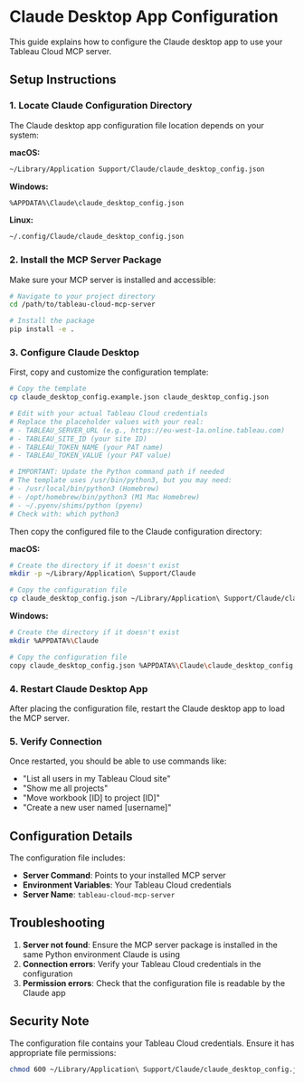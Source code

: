 # Claude Desktop App Configuration

This guide explains how to configure the Claude desktop app to use your Tableau Cloud MCP server.

## Setup Instructions

### 1. Locate Claude Configuration Directory

The Claude desktop app configuration file location depends on your system:

**macOS:**
```bash
~/Library/Application Support/Claude/claude_desktop_config.json
```

**Windows:**
```bash
%APPDATA%\Claude\claude_desktop_config.json
```

**Linux:**
```bash
~/.config/Claude/claude_desktop_config.json
```

### 2. Install the MCP Server Package

Make sure your MCP server is installed and accessible:

```bash
# Navigate to your project directory
cd /path/to/tableau-cloud-mcp-server

# Install the package
pip install -e .
```

### 3. Configure Claude Desktop

First, copy and customize the configuration template:

```bash
# Copy the template
cp claude_desktop_config.example.json claude_desktop_config.json

# Edit with your actual Tableau Cloud credentials
# Replace the placeholder values with your real:
# - TABLEAU_SERVER_URL (e.g., https://eu-west-1a.online.tableau.com)
# - TABLEAU_SITE_ID (your site ID)
# - TABLEAU_TOKEN_NAME (your PAT name)
# - TABLEAU_TOKEN_VALUE (your PAT value)

# IMPORTANT: Update the Python command path if needed
# The template uses /usr/bin/python3, but you may need:
# - /usr/local/bin/python3 (Homebrew)
# - /opt/homebrew/bin/python3 (M1 Mac Homebrew)
# - ~/.pyenv/shims/python (pyenv)
# Check with: which python3
```

Then copy the configured file to the Claude configuration directory:

**macOS:**
```bash
# Create the directory if it doesn't exist
mkdir -p ~/Library/Application\ Support/Claude

# Copy the configuration file
cp claude_desktop_config.json ~/Library/Application\ Support/Claude/claude_desktop_config.json
```

**Windows:**
```bash
# Create the directory if it doesn't exist
mkdir %APPDATA%\Claude

# Copy the configuration file
copy claude_desktop_config.json %APPDATA%\Claude\claude_desktop_config.json
```

### 4. Restart Claude Desktop App

After placing the configuration file, restart the Claude desktop app to load the MCP server.

### 5. Verify Connection

Once restarted, you should be able to use commands like:

- "List all users in my Tableau Cloud site"
- "Show me all projects"
- "Move workbook [ID] to project [ID]"
- "Create a new user named [username]"

## Configuration Details

The configuration file includes:
- **Server Command**: Points to your installed MCP server
- **Environment Variables**: Your Tableau Cloud credentials
- **Server Name**: `tableau-cloud-mcp-server`

## Troubleshooting

1. **Server not found**: Ensure the MCP server package is installed in the same Python environment Claude is using
2. **Connection errors**: Verify your Tableau Cloud credentials in the configuration
3. **Permission errors**: Check that the configuration file is readable by the Claude app

## Security Note

The configuration file contains your Tableau Cloud credentials. Ensure it has appropriate file permissions:

```bash
chmod 600 ~/Library/Application\ Support/Claude/claude_desktop_config.json
```